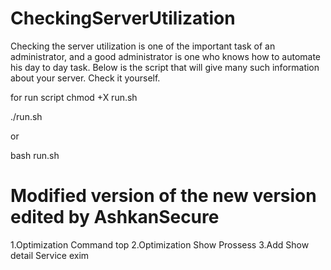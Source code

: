 # CheckingServerUtilization
Checking the server utilization is one of the important task of an administrator, and a good administrator is one who knows how to automate his day to day task. Below is the script that will give many such information about your server. Check it yourself.

for run script
chmod +X run.sh

./run.sh 

or

bash run.sh


# Modified version of the new version edited by AshkanSecure

1.Optimization Command top
2.Optimization Show Prossess
3.Add Show detail Service exim

